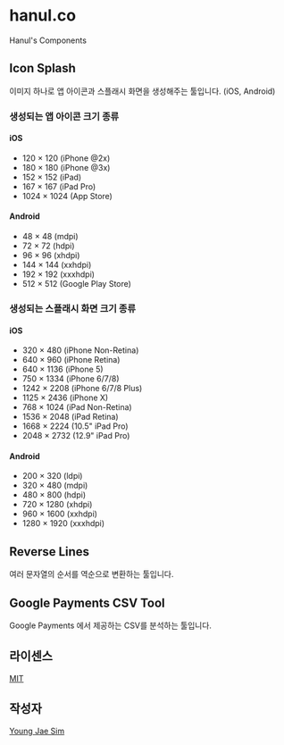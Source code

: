 # hanul.co
Hanul's Components

## Icon Splash
이미지 하나로 앱 아이콘과 스플래시 화면을 생성해주는 툴입니다. (iOS, Android)

### 생성되는 앱 아이콘 크기 종류
#### iOS
- 120 × 120 (iPhone @2x)
- 180 × 180 (iPhone @3x)
- 152 × 152 (iPad)
- 167 × 167 (iPad Pro)
- 1024 × 1024 (App Store)

#### Android
- 48 × 48 (mdpi)
- 72 × 72 (hdpi)
- 96 × 96 (xhdpi)
- 144 × 144 (xxhdpi)
- 192 × 192 (xxxhdpi)
- 512 × 512 (Google Play Store)

### 생성되는 스플래시 화면 크기 종류
#### iOS
- 320 × 480 (iPhone Non-Retina)
- 640 × 960 (iPhone Retina)
- 640 × 1136 (iPhone 5)
- 750 × 1334 (iPhone 6/7/8)
- 1242 × 2208 (iPhone 6/7/8 Plus)
- 1125 × 2436 (iPhone X)
- 768 × 1024 (iPad Non-Retina)
- 1536 × 2048 (iPad Retina)
- 1668 × 2224 (10.5" iPad Pro)
- 2048 × 2732 (12.9" iPad Pro)

#### Android
- 200 × 320 (ldpi)
- 320 × 480 (mdpi)
- 480 × 800 (hdpi)
- 720 × 1280 (xhdpi)
- 960 × 1600 (xxhdpi)
- 1280 × 1920 (xxxhdpi)

## Reverse Lines
여러 문자열의 순서를 역순으로 변환하는 툴입니다.

## Google Payments CSV Tool
Google Payments 에서 제공하는 CSV를 분석하는 툴입니다.

## 라이센스
[MIT](LICENSE)

## 작성자
[Young Jae Sim](https://github.com/Hanul)